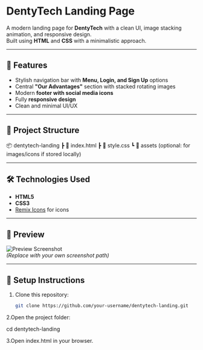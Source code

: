 # DentyTech Landing Page  

A modern landing page for **DentyTech** with a clean UI, image stacking animation, and responsive design.  
Built using **HTML** and **CSS** with a minimalistic approach.  

---

## 🚀 Features  
- Stylish navigation bar with **Menu, Login, and Sign Up** options  
- Central **"Our Advantages"** section with stacked rotating images  
- Modern **footer with social media icons**  
- Fully **responsive design**  
- Clean and minimal UI/UX  

---

## 📂 Project Structure  
📦 dentytech-landing
┣ 📜 index.html
┣ 📜 style.css
┗ 📂 assets (optional: for images/icons if stored locally)


---

## 🛠️ Technologies Used  
- **HTML5**  
- **CSS3**  
- [Remix Icons](https://remixicon.com/) for icons  

---

## 📸 Preview  
![Preview Screenshot](./screenshot.png)  
*(Replace with your own screenshot path)*  

---

## 🔧 Setup Instructions  
1. Clone this repository:  
   ```bash
   git clone https://github.com/your-username/dentytech-landing.git
2.Open the project folder:

cd dentytech-landing


3.Open index.html in your browser.
